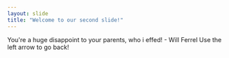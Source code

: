 ```yaml
---
layout: slide
title: "Welcome to our second slide!"
---
```

You're a huge disappoint to your parents, who i effed! - Will Ferrel
Use the left arrow to go back!
